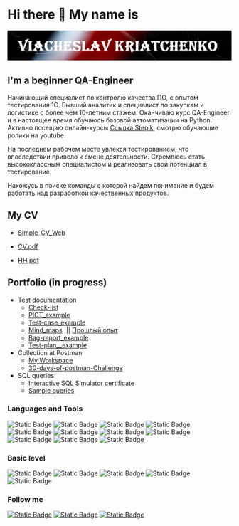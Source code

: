 # Hi there 👋 My name is 

<!--
**ViacheslavKriatchenko/ViacheslavKriatchenko** is a ✨ _special_ ✨ repository because its `README.md` (this file) appears on your GitHub profile.

Here are some ideas to get you started:

- 🔭 I’m currently working on ...
- 🌱 I’m currently learning ...
- 👯 I’m looking to collaborate on ...
- 🤔 I’m looking for help with ...
- 💬 Ask me about ...
- 📫 How to reach me: ...
- 😄 Pronouns: ...
- ⚡ Fun fact: ...
-->

[![Header](https://github.com/ViacheslavKriatchenko/ViacheslavKriatchenko/blob/main/assets/name.png)](https://github.com/ViacheslavKriatchenko/ViacheslavKriatchenko/blob/main/assets/name.png)

## I'm a beginner QA-Engineer

Начинающий специалист по контролю качества ПО, с опытом тестирования 1С. Бывший аналитик и специалист по закупкам и логистике с более чем 10-летним стажем. Оканчиваю курс QA-Engineer и в настоящее время обучаюсь базовой автоматизации на Python. Активно посещаю онлайн-курсы [Ссылка Stepik](https://stepik.org/users/493984512/profile), смотрю обучающие ролики на youtube.

На последнем рабочем месте увлекся тестированием, что впоследствии привело к смене деятельности. Стремлюсь стать высококлассным специалистом и реализовать свой потенциал в тестирование.

Нахожусь в поиске команды с которой найдем понимание и будем работать над разработкой качественных продуктов.

## My CV

+ [Simple-CV_Web](https://viacheslavkriatchenko.github.io/Simple-CV/)  

+ [CV.pdf](https://drive.google.com/file/d/1IeSrtZw9HOV6BKxaP6JCUnjx2pUpbPzB/view?usp=sharing)

+ [HH.pdf](https://drive.google.com/file/d/1Y6JHX-8XurQZe_qDZE8FKbKVD1ctDtXs/view?usp=sharing)

## Portfolio (in progress)

* Test documentation
    + [Check-list](https://)
    + [PICT_example](https://docs.google.com/document/d/1DXtDxwD38Q8FJ_kxqnp5kI8Ge11LK14O/edit?usp=sharing&ouid=104305536812303428297&rtpof=true&sd=true)
    + [Test-case_example](https://drive.google.com/file/d/1X7val6cYm1XuF5-0VMQYKZOTBcWyaRK0/view?usp=sharing)
    + [Mind_maps](https://miro.com/app/board/uXjVNXzNHws=/)   |||   [Прошлый опыт](https://drive.google.com/drive/folders/1TD5cVYYfoIwy-urUA2TQWpWdLcRZcw5D?usp=sharing)
    + [Bag-report_example](https://drive.google.com/file/d/1lPGAplIehd71-fgC0p0hUslsYjRbApiz/view?usp=sharing)
    + [Test-plan__example](https://drive.google.com/file/d/1B0y96dEFgi_32B1ATaDftXW46Jyt_o96/view?usp=sharing)
* Collection at Postman
    + [My Workspace](https://drive.google.com/drive/folders/1FUzptA_5yaUbE3DKDhZ6pqvLdvzfgQcD?usp=sharing)
    + [30-days-of-postman-Challenge](https://postman.com/slavencia/workspace/slavencia-30-days-of-postman)
* SQL queries
    + [Interactive SQL Simulator certificate](https://stepik.org/cert/2095550?lang=en)
    + [Sample queries](https://docs.google.com/document/d/1W7gvdSOA_jJ6jJuYZFf7NeX8AmWQWxaZ7mY0Jv4BRCY/edit?usp=sharing)
      
### Languages and Tools

![Static Badge](https://img.shields.io/badge/Dev-Tools-blue?style=plastic&labelColor=gray&color=blue)
![Static Badge](https://img.shields.io/badge/postgre-SQL-DarkRed?style=plastic&logo=postgresql&logoColor=40E0D0&color=black)
![Static Badge](https://img.shields.io/badge/Miro-Lime?style=plastic&logo=miro)
![Static Badge](https://img.shields.io/badge/QASE-black?style=plastic&logo=qase&logoColor=%234F46DC&)
![Static Badge](https://img.shields.io/badge/JIRA-black?style=plastic&logo=jirasoftware&logoColor=%230052CC&)
![Static Badge](https://img.shields.io/badge/Confluence-white?style=plastic&logo=confluence&logoColor=%23172B4D)
![Static Badge](https://img.shields.io/badge/Postman-%23FF6C37?style=plastic&logo=postman&logoColor=black)
![Static Badge](https://img.shields.io/badge/Charles-%231828FF?style=plastic&logo=charles&logoColor=%23F3F5F5)
![Static Badge](https://img.shields.io/badge/Swagger-%23072A50?style=plastic&logo=swagger&logoColor=%2385EA2D)
![Static Badge](https://img.shields.io/badge/DBeaver-%23FF0000?style=plastic&logo=DBeaver&logoColor=%23382923&labelColor=black)
![Static Badge](https://img.shields.io/badge/X-PATH-%23FF0000?style=plastic&labelColor=black)

### Basic level

![Static Badge](https://img.shields.io/badge/HTML-CSS-Silver?style=plastic&logo=html5&logoColor=red&labelColor=black&color=black&)
![Static Badge](https://img.shields.io/badge/Python-black?style=plastic&logo=Python&logoColor=3776AB&link=https%3A%2F%2Fstepik.org%2Flesson%2F904834%2Fstep%2F2%3Funit%3D910296)
![Static Badge](https://img.shields.io/badge/Docker-white?style=plastic&logo=docker&logoColor=%232496ED)
![Static Badge](https://img.shields.io/badge/JavaScript-purple?style=plastic&logo=javascript&logoColor=%23F7DF1E)
![Static Badge](https://img.shields.io/badge/JMeter-%2307500B?style=plastic&logo=apachejmeter&logoColor=%23D22128)

### Follow me

[![Static Badge](https://img.shields.io/badge/-Instagram-Silver?style=plastic&logo=instagram&logoColor=red&color=black&)](https://www.Instagram.com/slava.v.k)
[![Static Badge](https://img.shields.io/badge/-Telegram-Silver?style=plastic&logo=telegram&logoColor=blue&color=black&)](https://t.me/Slava_K_V)
[![Static Badge](https://img.shields.io/badge/-Linkedin-Silver?style=plastic&logo=linkedin&logoColor=blue&color=black&)](https://www.linkedin.com/in/viacheslav-kriatchenko/)
